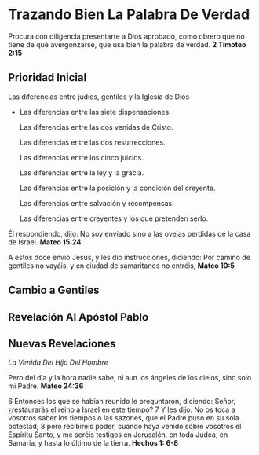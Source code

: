 # Trazando Bien La Palabra De Verdad

Procura con diligencia presentarte a Dios aprobado, como obrero que no tiene de qué avergonzarse, que usa bien la palabra de verdad. **2 Timoteo 2:15**

## Prioridad Inicial

Las diferencias entre judíos, gentiles y la Iglesia de Dios

- Las diferencias entre las siete dispensaciones.
  
  Las diferencias entre las dos venidas de Cristo.
  
  Las diferencias entre las dos resurrecciones.
  
  Las diferencias entre los cinco juicios.
  
  Las diferencias entre la ley y la gracia.
  
  Las diferencias entre la posición y la condición del creyente.
  
  Las diferencias entre salvación y recompensas.
  
  Las diferencias entre creyentes y los que pretenden serlo.

Él respondiendo, dijo: No soy enviado sino a las ovejas perdidas de la casa de Israel. **Mateo 15:24**

A estos doce envió Jesús, y les dio instrucciones, diciendo: Por camino de gentiles no vayáis, y en ciudad de samaritanos no entréis, **Mateo 10:5**

## Cambio a Gentiles

## Revelación Al Apóstol Pablo

## Nuevas Revelaciones

*La Venida Del Hijo Del Hombre*

Pero del día y la hora nadie sabe, ni aun los ángeles de los cielos, sino solo mi Padre. **Mateo 24:36**

6 Entonces los que se habían reunido le preguntaron, diciendo: Señor, ¿restaurarás el reino a Israel en este tiempo? 7 Y les dijo: No os toca a vosotros saber los tiempos o las sazones, que el Padre puso en su sola potestad; 8 pero recibiréis poder, cuando haya venido sobre vosotros el Espíritu Santo, y me seréis testigos en Jerusalén, en toda Judea, en Samaria, y hasta lo último de la tierra. **Hechos 1: 6-8**







## 

